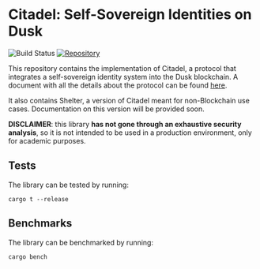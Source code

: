 # Citadel: Self-Sovereign Identities on Dusk

![Build Status](https://github.com/dusk-network/citadel/workflows/Continuous%20integration/badge.svg)
[![Repository](https://img.shields.io/badge/github-citadel-blueviolet?logo=github)](https://github.com/dusk-network/citadel)

This repository contains the implementation of Citadel, a protocol that integrates a self-sovereign identity system into the Dusk blockchain. A document with all the details about the protocol can be found [here](https://github.com/dusk-network/citadel/tree/main/docs/specs.pdf).

It also contains Shelter, a version of Citadel meant for non-Blockchain use cases. Documentation on this version will be provided soon.

**DISCLAIMER**: this library **has not gone through an exhaustive security analysis**, so it is not intended to be used in a production environment, only for academic purposes.

## Tests

The library can be tested by running:

```
cargo t --release
```

## Benchmarks

The library can be benchmarked by running:

```
cargo bench
```
